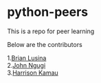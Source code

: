 # python-peers
<p>This is a repo for peer learning</p>
<p>Below are the contributors</p>
1.<a href="https://github.com/BrianLusina"/>Brian Lusina</a><br>
2.<a href="https://github.com/johnngugi/"/>John Ngugi</a><br>
3.<a href="https://github.com/Harrisonkamau"/>Harrison Kamau</a>
